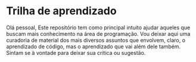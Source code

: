 # Trilha de aprendizado

Olá pessoal,
Este repositório tem como principal intuito ajudar aqueles que buscam mais conhecimento na área de programação.
Vou deixar aqui uma curadoria de material dos mais diversos assuntos que envolvem, claro, o aprendizado de código, mas o aprendizado que vai além dele também.
Sintam se à vontade para deixar sua critica ou sugestão.
